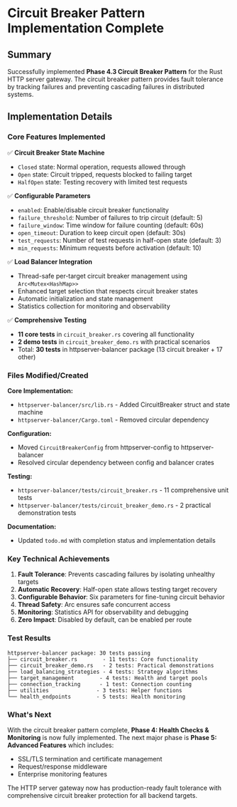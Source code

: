 # Circuit Breaker Pattern Implementation Complete

## Summary
Successfully implemented **Phase 4.3 Circuit Breaker Pattern** for the Rust HTTP server gateway. The circuit breaker pattern provides fault tolerance by tracking failures and preventing cascading failures in distributed systems.

## Implementation Details

### Core Features Implemented
✅ **Circuit Breaker State Machine**
- `Closed` state: Normal operation, requests allowed through
- `Open` state: Circuit tripped, requests blocked to failing target  
- `HalfOpen` state: Testing recovery with limited test requests

✅ **Configurable Parameters**
- `enabled`: Enable/disable circuit breaker functionality
- `failure_threshold`: Number of failures to trip circuit (default: 5)
- `failure_window`: Time window for failure counting (default: 60s)
- `open_timeout`: Duration to keep circuit open (default: 30s)
- `test_requests`: Number of test requests in half-open state (default: 3)
- `min_requests`: Minimum requests before activation (default: 10)

✅ **Load Balancer Integration**
- Thread-safe per-target circuit breaker management using `Arc<Mutex<HashMap>>`
- Enhanced target selection that respects circuit breaker states
- Automatic initialization and state management
- Statistics collection for monitoring and observability

✅ **Comprehensive Testing**
- **11 core tests** in `circuit_breaker.rs` covering all functionality
- **2 demo tests** in `circuit_breaker_demo.rs` with practical scenarios
- Total: **30 tests** in httpserver-balancer package (13 circuit breaker + 17 other)

### Files Modified/Created

**Core Implementation:**
- `httpserver-balancer/src/lib.rs` - Added CircuitBreaker struct and state machine
- `httpserver-balancer/Cargo.toml` - Removed circular dependency

**Configuration:**
- Moved `CircuitBreakerConfig` from httpserver-config to httpserver-balancer
- Resolved circular dependency between config and balancer crates

**Testing:**
- `httpserver-balancer/tests/circuit_breaker.rs` - 11 comprehensive unit tests
- `httpserver-balancer/tests/circuit_breaker_demo.rs` - 2 practical demonstration tests

**Documentation:**
- Updated `todo.md` with completion status and implementation details

### Key Technical Achievements

1. **Fault Tolerance**: Prevents cascading failures by isolating unhealthy targets
2. **Automatic Recovery**: Half-open state allows testing target recovery
3. **Configurable Behavior**: Six parameters for fine-tuning circuit behavior
4. **Thread Safety**: Arc<Mutex> ensures safe concurrent access
5. **Monitoring**: Statistics API for observability and debugging
6. **Zero Impact**: Disabled by default, can be enabled per route

### Test Results
```
httpserver-balancer package: 30 tests passing
├── circuit_breaker.rs        - 11 tests: Core functionality
├── circuit_breaker_demo.rs   - 2 tests: Practical demonstrations  
├── load_balancing_strategies - 4 tests: Strategy algorithms
├── target_management        - 4 tests: Health and target pools
├── connection_tracking      - 1 test: Connection counting
├── utilities               - 3 tests: Helper functions
└── health_endpoints        - 5 tests: Health monitoring
```

### What's Next
With the circuit breaker pattern complete, **Phase 4: Health Checks & Monitoring** is now fully implemented. The next major phase is **Phase 5: Advanced Features** which includes:
- SSL/TLS termination and certificate management
- Request/response middleware
- Enterprise monitoring features

The HTTP server gateway now has production-ready fault tolerance with comprehensive circuit breaker protection for all backend targets.
